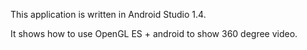 This application is written in Android Studio 1.4. 

It shows how to use OpenGL ES + android to show 360 degree video.
